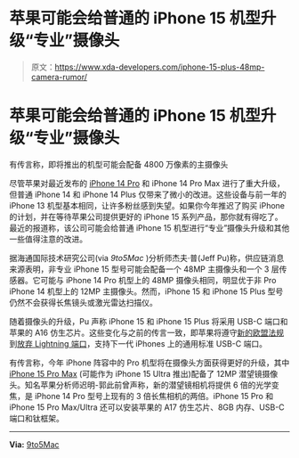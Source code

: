 # 苹果可能会给普通的 iPhone 15 机型升级“专业”摄像头

> 原文：<https://www.xda-developers.com/iphone-15-plus-48mp-camera-rumor/>

# 苹果可能会给普通的 iPhone 15 机型升级“专业”摄像头

有传言称，即将推出的机型可能会配备 4800 万像素的主摄像头

尽管苹果对最近发布的 [iPhone 14 Pro](https://www.xda-developers.com/apple-iphone-14-pro-review/) 和 iPhone 14 Pro Max 进行了重大升级，但普通 iPhone 14 和 iPhone 14 Plus 仅带来了微小的改进。这些设备与前一年的 iPhone 13 机型基本相同，让许多粉丝感到失望。如果你今年推迟了购买 iPhone 的计划，并在等待苹果公司提供更好的 iPhone 15 系列产品，那你就有得吃了。最近的报道称，该公司可能会给普通 iPhone 15 机型进行“专业”摄像头升级和其他一些值得注意的改进。

据海通国际技术研究公司(via *9to5Mac* )分析师杰夫·普(Jeff Pu)称，供应链消息来源表明，非专业 iPhone 15 型号可能会配备一个 48MP 主摄像头和一个 3 层传感器。它可能与 iPhone 14 Pro 机型上的 48MP 摄像头相同，明显优于非 Pro iPhone 14 机型上的 12MP 主摄像头。然而，iPhone 15 和 iPhone 15 Plus 型号仍然不会获得长焦镜头或激光雷达扫描仪。

随着摄像头的升级，Pu 声称 iPhone 15 和 iPhone 15 Plus 将采用 USB-C 端口和苹果的 A16 仿生芯片。这些变化与之前的传言一致，即苹果将遵守[新的欧盟法规](https://www.xda-developers.com/eu-iphone-usb-c-2024/)到[放弃 Lightning 端口](https://www.xda-developers.com/iphone-15-may-ditch-lightning/)，支持下一代 iPhones 上的通用标准 USB-C 端口。

有传言称，今年 iPhone 阵容中的 Pro 机型将在摄像头方面获得更好的升级，其中 [iPhone 15 Pro Max](https://www.xda-developers.com/apple-iphone-15-pro/) (可能作为 iPhone 15 Ultra 推出)配备了 12MP 潜望镜摄像头。知名苹果分析师迟明-郭此前曾声称，新的潜望镜相机将提供 6 倍的光学变焦，是 iPhone 14 Pro 型号上现有的 3 倍长焦相机的两倍。iPhone 15 Pro 和 iPhone 15 Pro Max/Ultra 还可以安装苹果的 A17 仿生芯片、8GB 内存、USB-C 端口和钛框架。

* * *

**Via:** [9to5Mac](https://9to5mac.com/2023/01/02/iphone-15-plus-rumored-48mp-camera/)